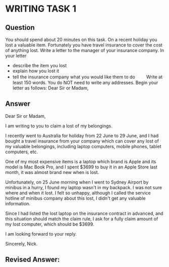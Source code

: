 # WRITING TASK 1

## Question
You should spend about 20 minutes on this task.
On a recent holiday you lost a valuable item. Fortunately you have travel insurance to cover the cost of anything lost.
Write a letter to the manager of your insurance company. In your letter

- describe the item you lost
- explain how you lost it
- tell the insurance company what you would like them to do
　　
Write at least 150 words.
You do NOT need to write any addresses.
Begin your letter as follows:
Dear Sir or Madam,

## Answer

Dear Sir or Madam,

I am writing to you to claim a lost of my belongings.

I recently went to Australia for holiday from 22 June to 29 June, and I had bought a travel insurance from your company which can cover any lost of my valuable belongings, including laptop computers, mobile phones, tablet computers, etc. 

One of my most expensive items is a laptop which brand is Apple and its model is Mac Book Pro, and I spent $3699 to buy it in an Apple Store last month, it was almost brand new when is lost.

Unfortunately, on 25 June morning when I went to Sydney Airport by minibus in a hurry, I found my laptop wasn't in my backpack. I was not sure where and when it lost. I felt so unhappy, although I called the service hotline of minibus company about this lost, I didn't get any valuable information.

Since I had listed the lost laptop on the insurance contract in advanced, and this situation should match the claim rule, I ask for a fully claim amount of my lost computer, which should be $3699.

I am looking forward to your reply.

Sincerely, Nick.

## Revised Answer:

